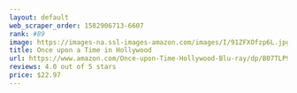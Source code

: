 ```yaml
---
layout: default 
﻿web_scraper_order: 1582906713-6607
rank: #89
image: https://images-na.ssl-images-amazon.com/images/I/91ZFXOfzp6L.jpg
title: Once upon a Time in Hollywood
url: https://www.amazon.com/Once-upon-Time-Hollywood-Blu-ray/dp/B07TLP9VNF/ref=zg_mw_movies-tv_89?_encoding=UTF8&psc=1&refRID=46H18T9MD3CR2HGGW70G
reviews: 4.0 out of 5 stars
price: $22.97 
---
```


